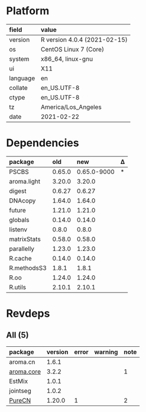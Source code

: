 # Platform

|field    |value                        |
|:--------|:----------------------------|
|version  |R version 4.0.4 (2021-02-15) |
|os       |CentOS Linux 7 (Core)        |
|system   |x86_64, linux-gnu            |
|ui       |X11                          |
|language |en                           |
|collate  |en_US.UTF-8                  |
|ctype    |en_US.UTF-8                  |
|tz       |America/Los_Angeles          |
|date     |2021-02-22                   |

# Dependencies

|package     |old    |new         |Δ  |
|:-----------|:------|:-----------|:--|
|PSCBS       |0.65.0 |0.65.0-9000 |*  |
|aroma.light |3.20.0 |3.20.0      |   |
|digest      |0.6.27 |0.6.27      |   |
|DNAcopy     |1.64.0 |1.64.0      |   |
|future      |1.21.0 |1.21.0      |   |
|globals     |0.14.0 |0.14.0      |   |
|listenv     |0.8.0  |0.8.0       |   |
|matrixStats |0.58.0 |0.58.0      |   |
|parallelly  |1.23.0 |1.23.0      |   |
|R.cache     |0.14.0 |0.14.0      |   |
|R.methodsS3 |1.8.1  |1.8.1       |   |
|R.oo        |1.24.0 |1.24.0      |   |
|R.utils     |2.10.1 |2.10.1      |   |

# Revdeps

## All (5)

|package                             |version |error |warning |note |
|:-----------------------------------|:-------|:-----|:-------|:----|
|aroma.cn                            |1.6.1   |      |        |     |
|[aroma.core](problems.md#aromacore) |3.2.2   |      |        |1    |
|EstMix                              |1.0.1   |      |        |     |
|jointseg                            |1.0.2   |      |        |     |
|[PureCN](problems.md#purecn)        |1.20.0  |1     |        |2    |

